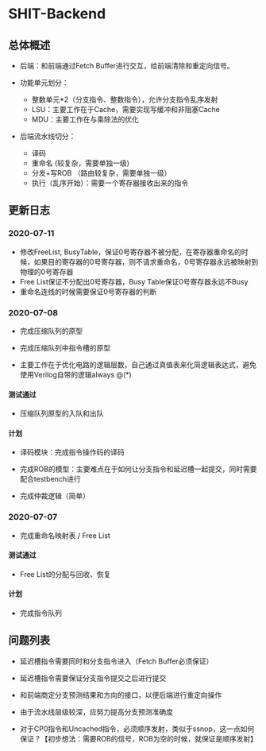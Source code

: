 # SHIT-Backend

## 总体概述

- 后端：和前端通过Fetch Buffer进行交互，给前端清除和重定向信号。

- 功能单元划分：
    - 整数单元*2（分支指令、整数指令），允许分支指令乱序发射
    - LSU：主要工作在于Cache，需要实现写缓冲和非阻塞Cache
    - MDU：主要工作在与乘除法的优化


- 后端流水线切分：
    - 译码 
    - 重命名 (较复杂，需要单独一级)
    - 分发+写ROB （路由较复杂，需要单独一级）
    - 执行（乱序开始）：需要一个寄存器接收出来的指令


## 更新日志

### 2020-07-11

- 修改FreeList, BusyTable，保证0号寄存器不被分配，在寄存器重命名的时候，如果目的寄存器的0号寄存器，则不请求重命名，0号寄存器永远被映射到物理的0号寄存器
- Free List保证不分配出0号寄存器，Busy Table保证0号寄存器永远不Busy
- 重命名连线的时候需要保证0号寄存器的判断

### 2020-07-08

- 完成压缩队列的原型

- 完成压缩队列中指令槽的原型

- 主要工作在于优化电路的逻辑层数，自己通过真值表来化简逻辑表达式，避免使用Verilog自带的逻辑always @(\*)

#### 测试通过

- 压缩队列原型的入队和出队

#### 计划

- 译码模块：完成指令操作码的译码 

- 完成ROB的模型：主要难点在于如何让分支指令和延迟槽一起提交，同时需要配合testbench进行

- 完成仲裁逻辑（简单）


### 2020-07-07

- 完成重命名映射表 / Free List

#### 测试通过

- Free List的分配与回收、恢复

#### 计划

- 完成指令队列


## 问题列表

- 延迟槽指令需要同时和分支指令进入（Fetch Buffer必须保证）

- 延迟槽指令需要保证分支指令提交之后进行提交

- 和前端商定分支预测结果和方向的接口，以便后端进行重定向操作

- 由于流水线层级较深，应努力提高分支预测准确度

- 对于CP0指令和Uncached指令，必须顺序发射，类似于ssnop，这一点如何保证？【初步想法：需要ROB的信号，ROB为空的时候，就保证是顺序发射】

